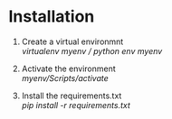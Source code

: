 # Installation

1. Create a virtual environmnt</br>
    <i>virtualenv myenv / python env myenv</i>

2. Activate the environment</br>
    <i>myenv/Scripts/activate</i>

3. Install the requirements.txt</br>
   <i> pip install -r requirements.txt</i>
